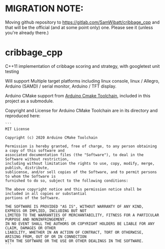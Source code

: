 # MIGRATION NOTE:

Moving github repository to https://gitlab.com/SamWibatt/cribbage_cpp and that will be the official (and at some point only) one. Please see it (unless you're already there.)

# cribbage_cpp
C++11 implementation of cribbage scoring and strategy, with googletest unit testing

Will support Multiple target platforms including linux console, linux / Allegro, Arduino (SAMD) / serial monitor, Arduino / TFT display.

Arduino CMake support from [Arduino Cmake Toolchain](https://github.com/a9183756-gh/Arduino-CMake-Toolchain), included in this project as a submodule.

Copyright and License for Arduino CMake Toolchain are in its directory and reproduced here:

    ```
    MIT License

    Copyright (c) 2020 Arduino CMake Toolchain

    Permission is hereby granted, free of charge, to any person obtaining a copy of this software and
    associated documentation files (the "Software"), to deal in the Software without restriction,
    including without limitation the rights to use, copy, modify, merge, publish, distribute,
    sublicense, and/or sell copies of the Software, and to permit persons to whom the Software is
    furnished to do so, subject to the following conditions:

    The above copyright notice and this permission notice shall be included in all copies or substantial
    portions of the Software.

    THE SOFTWARE IS PROVIDED "AS IS", WITHOUT WARRANTY OF ANY KIND, EXPRESS OR IMPLIED, INCLUDING BUT NOT
    LIMITED TO THE WARRANTIES OF MERCHANTABILITY, FITNESS FOR A PARTICULAR PURPOSE AND NONINFRINGEMENT.
    IN NO EVENT SHALL THE AUTHORS OR COPYRIGHT HOLDERS BE LIABLE FOR ANY CLAIM, DAMAGES OR OTHER
    LIABILITY, WHETHER IN AN ACTION OF CONTRACT, TORT OR OTHERWISE, ARISING FROM, OUT OF OR IN CONNECTION
    WITH THE SOFTWARE OR THE USE OR OTHER DEALINGS IN THE SOFTWARE.
    ```
